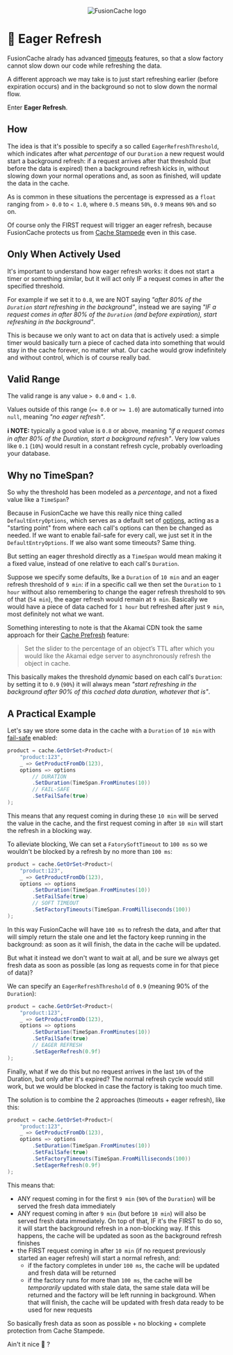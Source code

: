 <div align="center">

![FusionCache logo](logo-128x128.png)

</div>

# 🦅 Eager Refresh

FusionCache alrady has advanced [timeouts](Timeouts.md) features, so that a slow factory cannot slow down our code while refreshing the data.

A different approach we may take is to just start refreshing earlier (before expiration occurs) and in the background so not to slow down the normal flow.

Enter **Eager Refresh**.

## How

The idea is that it's possible to specify a so called `EagerRefreshThreshold`, which indicates after what *percentage* of our `Duration` a new request would start a background refresh: if a request arrives after that threshold (but before the data is expired) then a background refresh kicks in, without slowing down your normal operations and, as soon as finished, will update the data in the cache.

As is common in these situations the percentage is expressed as a `float` ranging from `> 0.0` to `< 1.0`, where `0.5` means `50%`, `0.9` means `90%` and so on.

Of course only the FIRST request will trigger an eager refresh, because FusionCache protects us from [Cache Stampede](CacheStampede.md) even in this case.

## Only When Actively Used

It's important to understand how eager refresh works: it does not start a timer or something similar, but it will act only IF a request comes in after the specified threshold.

For example if we set it to `0.8`, we are NOT saying *"after 80% of the `Duration` start refreshing in the background"*, instead we are saying *"IF a request comes in after 80% of the `Duration` (and before expiration), start refreshing in the background"*.

This is because we  only want to act on data that is actively used: a simple timer would basically turn a piece of cached data into something that would stay in the cache forever, no matter what. Our cache would grow indefinitely and without control, which is of course really bad.

## Valid Range

The valid range is any value `> 0.0` and `< 1.0`.

Values outside of this range (`<= 0.0` or `>= 1.0`) are automatically turned into `null`, meaning *"no eager refresh"*.

**ℹ NOTE:** typically a good value is `0.8` or above, meaning *"if a request comes in after 80% of the Duration, start a background refresh"*. Very low values like `0.1` (`10%`) would result in a constant refresh cycle, probably overloading your database.

## Why no TimeSpan?

So why the threshold has been modeled as a *percentage*, and not a fixed value like a `TimeSpan`?

Because in FusionCache we have this really nice thing called `DefaultEntryOptions`, which serves as a default set of [options](Options.md), acting as a "starting point" from where each call's options can then be changed as needed. If we want to enable fail-safe for every call, we just set it in the `DefaultEntryOptions`. If we also want some timeouts? Same thing.

But setting an eager threshold directly as a `TimeSpan` would mean making it a fixed value, instead of one relative to each call's `Duration`.

Suppose we specify some defaults, lke a `Duration` of `10 min` and an eager refresh threshold of `9 min`: if in a specific call we then set the `Duration` to `1 hour` without also remembering to change the eager refresh threshold to `90%` of that (`54 min`), the eager refresh would remain at `9 min`. Basically we would have a piece of data cached for `1 hour` but refreshed after just `9 min`, most definitely not what we want.

Something interesting to note is that the Akamai CDN took the same approach for their [Cache Prefresh](https://techdocs.akamai.com/property-mgr/docs/cache-prefresh-refresh) feature:

> Set the slider to the percentage of an object’s TTL after which you would like the ​Akamai​ edge server to asynchronously refresh the object in cache.

This basically makes the threshold *dynamic* based on each call's `Duration`: by setting it to `0.9` (`90%`) it will always mean *"start refreshing in the background after 90% of this cached data duration, whatever that is"*.

## A Practical Example

Let's say we store some data in the cache with a `Duration` of `10 min` with [fail-safe](FailSafe.md) enabled:

```csharp
product = cache.GetOrSet<Product>(
    "product:123",
    _ => GetProductFromDb(123),
    options => options
        // DURATION
        .SetDuration(TimeSpan.FromMinutes(10))
        // FAIL-SAFE
        .SetFailSafe(true)
);
```

This means that any request coming in during these `10 min` will be served the value in the cache, and the first request coming in after `10 min` will start the refresh in a blocking way.

To alleviate blocking, We can set a `FatorySoftTimeout` to `100 ms` so we wouldn't be blocked by a refresh by no more than `100 ms`:

```csharp
product = cache.GetOrSet<Product>(
    "product:123",
    _ => GetProductFromDb(123),
    options => options
        .SetDuration(TimeSpan.FromMinutes(10))
        .SetFailSafe(true)
        // SOFT TIMEOUT
        .SetFactoryTimeouts(TimeSpan.FromMilliseconds(100))
);
```

In this way FusionCache will have `100 ms` to refresh the data, and after that will simply return the stale one and let the factory keep running in the background: as soon as it will finish, the data in the cache will be updated.

But what it instead we don't want to wait at all, and be sure we always get fresh data as soon as possible (as long as requests come in for that piece of data)?

We can specify an `EagerRefreshThreshold` of `0.9` (meaning 90% of the `Duration`):

```csharp
product = cache.GetOrSet<Product>(
    "product:123",
    _ => GetProductFromDb(123),
    options => options
        .SetDuration(TimeSpan.FromMinutes(10))
        .SetFailSafe(true)
        // EAGER REFRESH
        .SetEagerRefresh(0.9f)
);
```

Finally, what if we do this but no request arrives in the last `10%` of the Duration, but only after it's expired? The normal refresh cycle would still work, but we would be blocked in case the factory is taking too much time.

The solution is to combine the 2 approaches (timeouts + eager refresh), like this:

```csharp
product = cache.GetOrSet<Product>(
    "product:123",
    _ => GetProductFromDb(123),
    options => options
        .SetDuration(TimeSpan.FromMinutes(10))
        .SetFailSafe(true)
        .SetFactoryTimeouts(TimeSpan.FromMilliseconds(100))
        .SetEagerRefresh(0.9f)
);
```

This means that:
- ANY request coming in for the first `9 min` (`90%` of the `Duration`) will be served the fresh data immediately
- ANY request coming in after `9 min` (but before `10 min`) will also be served fresh data immediately. On top of that, IF it's the FIRST to do so, it will start the background refresh in a non-blocking way. If this happens, the cache will be updated as soon as the background refresh finishes
- the FIRST request coming in after `10 min` (if no request previously started an eager refresh) will start a normal refresh, and:
  - if the factory completes in under `100 ms`, the cache will be updated and fresh data will be returned
  - if the factory runs for more than `100 ms`, the cache will be *temporarily* updated with stale data, the same stale data will be returned and the factory will be left running in background. When that will finish, the cache will be updated with fresh data ready to be used for new requests

So basically fresh data as soon as possible + no blocking + complete protection from Cache Stampede.

Ain't it nice 😬 ?